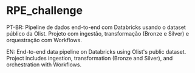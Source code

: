 # RPE_challenge
 PT-BR: Pipeline de dados end-to-end com Databricks usando o dataset público da Olist. Projeto com ingestão, transformação (Bronze e Silver) e orquestração com Workflows.   
 
 EN: End-to-end data pipeline on Databricks using Olist's public dataset. Project includes ingestion, transformation (Bronze and Silver), and orchestration with Workflows.
